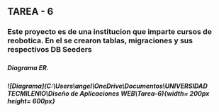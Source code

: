 ## TAREA - 6 ##
<H3>Este proyecto es de una institucion que imparte cursos de reobotica. En el se crearon tablas, migraciones y sus respectivos DB Seeders<H3>
<H5>Diagrama ER.<H5>
![Diagrama](C:\Users\angel\OneDrive\Documentos\UNIVERSIDAD TECMILENIO\Diseño de Aplicaciones WEB\Tarea-6){width= 200px height= 600px}
